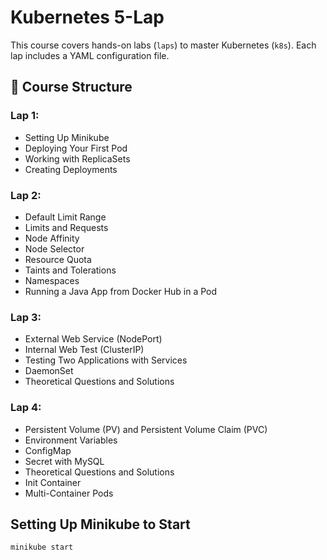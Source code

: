 # Kubernetes 5-Lap

This course covers hands-on labs (`laps`) to master Kubernetes (`k8s`). Each lap includes a YAML configuration file.

## 📂 Course Structure

### **Lap 1:**
- Setting Up Minikube
- Deploying Your First Pod
- Working with ReplicaSets
- Creating Deployments

### **Lap 2:**
- Default Limit Range
- Limits and Requests
- Node Affinity
- Node Selector
- Resource Quota
- Taints and Tolerations
- Namespaces
- Running a Java App from Docker Hub in a Pod

### **Lap 3:**
- External Web Service (NodePort)
- Internal Web Test (ClusterIP)
- Testing Two Applications with Services
- DaemonSet
- Theoretical Questions and Solutions

### **Lap 4:**
- Persistent Volume (PV) and Persistent Volume Claim (PVC)
- Environment Variables
- ConfigMap
- Secret with MySQL
- Theoretical Questions and Solutions
- Init Container
- Multi-Container Pods

## **Setting Up Minikube to Start**
```sh
minikube start
```

